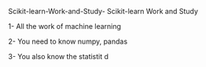    Scikit-learn-Work-and-Study-
Scikit-learn Work and Study 

1- All the work of machine learning

2- You need to know numpy, pandas
        
3- You also know the statistit                                             d             
                              
                                                                 
                           
                                                                           
                                                                      
                                                         
                                                                                
                                         
                                         
                           
